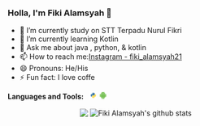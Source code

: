 ### Holla, I'm Fiki Alamsyah 👋

- 🔭 I’m currently study on STT Terpadu Nurul Fikri
- 🌱 I’m currently learning Kotlin
- 💬 Ask me about java , python, & kotlin
- 📫 How to reach me:[Instagram - fiki_alamsyah21](https://www.instagram.com/fiki_alamsyah21/?hl=en)
- 😄 Pronouns: He/His
- ⚡ Fun fact: I love coffe

**Languages and Tools:** &nbsp;
<code><img height="15" src="https://raw.githubusercontent.com/github/explore/80688e429a7d4ef2fca1e82350fe8e3517d3494d/topics/python/python.png"></code>
<code><img height="15" src="https://raw.githubusercontent.com/github/explore/80688e429a7d4ef2fca1e82350fe8e3517d3494d/topics/android/android.png"></code>

<p align="center">
  <img align="center" src="https://github-readme-stats.vercel.app/api/top-langs/?username=fikialamsyah&theme=radical&hide_langs_below=1&layout=compact" />
  <img align="center" src="https://github-readme-stats.vercel.app/api?username=Fikialamsyah&show_icons=true&theme=radical&line_height=20" alt="Fiki Alamsyah's github stats"/>
</p>
